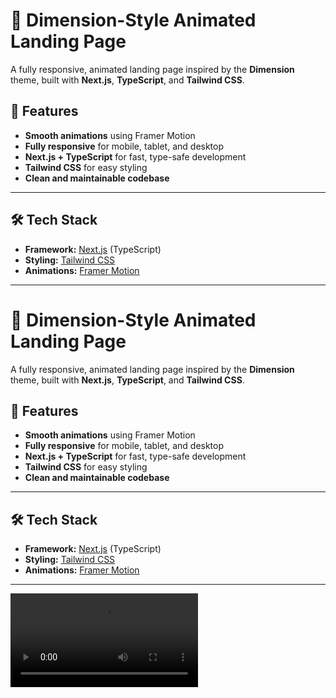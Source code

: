 # 🌌 Dimension-Style Animated Landing Page

A fully responsive, animated landing page inspired by the **Dimension** theme, built with **Next.js**, **TypeScript**, and **Tailwind CSS**.

## 🚀 Features
- **Smooth animations** using Framer Motion
- **Fully responsive** for mobile, tablet, and desktop
- **Next.js + TypeScript** for fast, type-safe development
- **Tailwind CSS** for easy styling
- **Clean and maintainable codebase**

---

## 🛠️ Tech Stack
- **Framework:** [Next.js](https://nextjs.org/) (TypeScript)
- **Styling:** [Tailwind CSS](https://tailwindcss.com/)
- **Animations:** [Framer Motion](https://www.framer.com/motion/)

---
# 🌌 Dimension-Style Animated Landing Page

A fully responsive, animated landing page inspired by the **Dimension** theme, built with **Next.js**, **TypeScript**, and **Tailwind CSS**.

## 🚀 Features
- **Smooth animations** using Framer Motion
- **Fully responsive** for mobile, tablet, and desktop
- **Next.js + TypeScript** for fast, type-safe development
- **Tailwind CSS** for easy styling
- **Clean and maintainable codebase**

---

## 🛠️ Tech Stack
- **Framework:** [Next.js](https://nextjs.org/) (TypeScript)
- **Styling:** [Tailwind CSS](https://tailwindcss.com/)
- **Animations:** [Framer Motion](https://www.framer.com/motion/)

---
<video controls src="Recording 2025-08-09 234758.mp4" title="Title"></video>
